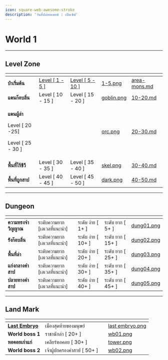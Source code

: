 ```yaml
---
icon: square-web-awesome-stroke
description: 'วันที่ปล่อยแพทช์ : เปิดเซิฟ'
---
```


# World 1

***

## **Level Zone**

<table data-view="cards"><thead><tr><th></th><th></th><th></th><th data-hidden data-card-cover data-type="files"></th><th data-hidden data-card-target data-type="content-ref"></th></tr></thead><tbody><tr><td><strong>ป่าเริ่มต้น</strong></td><td><a href="../area-monster/area-mons.md#first-tab">Level  [ 1 - 5 ]</a></td><td><a href="../area-monster/area-mons.md#second-tab">Level  [ 5 - 10 ]</a></td><td><a href="../.gitbook/assets/1-5.png">1-5.png</a></td><td><a href="../area-monster/area-mons.md">area-mons.md</a></td></tr><tr><td><strong>แดนก๊อบลิ่น</strong></td><td>Level  [ 10 - 15 ]</td><td>Level  [ 15 - 20 ]</td><td><a href="../.gitbook/assets/goblin.png">goblin.png</a></td><td><a href="../area-monster/10-20.md">10-20.md</a></td></tr><tr><td><p><strong>แดนผู้ล่า</strong></p><p>Level  [ 20 -25]</p><p>Level  [ 25 - 30 ]</p></td><td></td><td></td><td><a href="../.gitbook/assets/orc.png">orc.png</a></td><td><a href="../area-monster/20-30.md">20-30.md</a></td></tr><tr><td><strong>พื้นที่ไร้ชีวี</strong></td><td>Level  [ 30 - 35 ]</td><td>Level  [ 35 - 40 ]</td><td><a href="../.gitbook/assets/skel.png">skel.png</a></td><td><a href="../area-monster/30-40.md">30-40.md</a></td></tr><tr><td><strong>พื้นที่ถูกสาป</strong></td><td>Level  [ 40 - 45 ]</td><td>Level  [ 45 - 50 ]</td><td><a href="../.gitbook/assets/dark.png">dark.png</a></td><td><a href="../area-monster/40-50.md">40-50.md</a></td></tr></tbody></table>

***

## **Dungeon**

<table data-view="cards"><thead><tr><th></th><th></th><th></th><th></th><th data-hidden data-card-cover data-type="files"></th></tr></thead><tbody><tr><td><strong>ความทรงจำวิญญาณ</strong></td><td>ระดับความยาก [เลเวลที่แนะนำ]</td><td>ระดับ ง่าย [ 1+ ]</td><td>ระดับ ยาก [ 5+ ] </td><td><a href="../.gitbook/assets/dung01.png">dung01.png</a></td></tr><tr><td><strong>รังก๊อบลิ่น</strong></td><td>ระดับความยาก [เลเวลที่แนะนำ]</td><td>ระดับ ง่าย [ 10+ ]</td><td>ระดับ ยาก [ 15+ ]</td><td><a href="../.gitbook/assets/dung02.png">dung02.png</a></td></tr><tr><td><strong>พื้นที่ล่า</strong></td><td>ระดับความยาก [เลเวลที่แนะนำ]</td><td>ระดับ ง่าย [ 20+ ]</td><td>ระดับ ยาก [ 25+ ]</td><td><a href="../.gitbook/assets/dung03.png">dung03.png</a></td></tr><tr><td><strong>แก่งกลางคำสาป</strong></td><td>ระดับความยาก [เลเวลที่แนะนำ]</td><td>ระดับ ง่าย [ 30+ ]</td><td>ระดับ ยาก [ 35+ ] </td><td><a href="../.gitbook/assets/dung04.png">dung04.png</a></td></tr><tr><td><strong>ปลายทางคำสาป</strong></td><td>ระดับความยาก [เลเวลที่แนะนำ]</td><td>ระดับ ง่าย [ 40+ ]</td><td>ระดับ ยาก [ 45+ ] </td><td><a href="../.gitbook/assets/dung05.png">dung05.png</a></td></tr></tbody></table>

***

## Land Mark

<table data-view="cards"><thead><tr><th></th><th></th><th></th><th data-hidden data-card-cover data-type="files"></th></tr></thead><tbody><tr><td><a data-footnote-ref href="#user-content-fn-1"><strong>Last Embryo</strong></a></td><td>เมืองสุดท้ายของมนุษย์</td><td></td><td><a href="../.gitbook/assets/last embryo.png">last embryo.png</a></td></tr><tr><td><strong>World boss 1</strong></td><td>ราชานักล่า [ 20+ ]</td><td></td><td><a href="../.gitbook/assets/wb01.png">wb01.png</a></td></tr><tr><td><strong>หอคอยเก่าแก่</strong></td><td>เคลียร์หอคอย [ 30+ ]</td><td></td><td><a href="../.gitbook/assets/tower.png">tower.png</a></td></tr><tr><td><strong>World boss 2</strong></td><td>เจ้าผู้ปกครองคำสาป [ 50+ ]</td><td></td><td><a href="../.gitbook/assets/wb02.png">wb02.png</a></td></tr></tbody></table>

[^1]: Spawn
